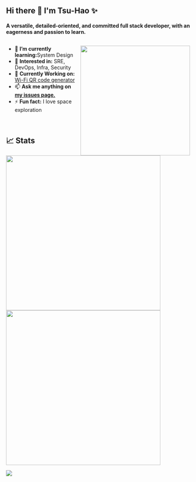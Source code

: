 ## Hi there 👋 I'm Tsu-Hao ✨

#### A versatile, detailed-oriented, and committed full stack developer, with an eagerness and passion to learn. 

##

<img align="right" src="https://user-images.githubusercontent.com/96331813/160326423-98f24494-b1ed-4e13-80f6-357ecb89d918.gif" width="300" />

<p align="left">
  <ul>
    <li>📕 <strong>I’m currently learning:</strong>System Design</li>
    <li>🧐 <strong>Interested in:</strong> SRE, DevOps, Infra, Security</li>
    <li>🔧 <strong>Currently Working on:</strong> <a href="https://github.com/Tsu-HaoLiu/WiFi-QRcode">Wi-Fi QR code generator</a></li>
    <li>📫 <strong>Ask me anything on <a href="https://github.com/Tsu-HaoLiu/Tsu-HaoLiu/issues">my issues page.</a></strong></li>
    <li>⚡ <strong>Fun fact:</strong> I love space exploration</li>
  </ul>
</p>
<br>

## 📈 Stats

<img src="https://github-readme-streak-stats.herokuapp.com?user=Tsu-HaoLiu&theme=gotham&hide_border=true&date_format=M%20j%5B%2C%20Y%5D" width="423" /><img src="https://github-readme-stats.vercel.app/api?username=Tsu-HaoLiu&show_icons=true&hide_border=true&theme=gotham" width="423" />

![](https://komarev.com/ghpvc/?username=Tsu-HaoLiu)

<!--
**Tsu-HaoLiu/Tsu-HaoLiu** is a ✨ _special_ ✨ repository because its `README.md` (this file) appears on your GitHub profile.

Here are some ideas to get you started:

- 🔭 I’m currently working on ...
- 🌱 I’m currently learning ...
- 👯 I’m looking to collaborate on ...
- 🤔 I’m looking for help with ...
- 💬 Ask me about ...

- 📫 How to reach me: ...
- 😄 Pronouns: ...
- ⚡ Fun fact: ...
https://github.com/badges/shields/blob/master/doc/logos.md
-->
